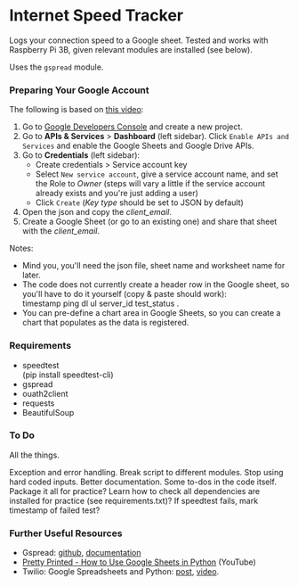 # Internet Speed Tracker
Logs your connection speed to a Google sheet. 
Tested and works with Raspberry Pi 3B, given relevant modules are installed (see below).

Uses the `gspread` module.


### Preparing Your Google Account
The following is based on [this video](https://www.youtube.com/watch?v=7I2s81TsCnc):

1. Go to [Google Developers Console](https://console.developers.google.com/cloud-resource-manager) and create a new project.
2. Go to **APIs & Services** > **Dashboard** (left sidebar). Click `Enable APIs and Services` and enable the Google Sheets and Google Drive APIs.
3. Go to **Credentials** (left sidebar):
   + Create credentials > Service account key
   + Select `New service account`, give a service account name, and set the Role to _Owner_ (steps will vary a little if the service account already exists and you're just adding a user)
   + Click `Create` (_Key type_ should be set to JSON by default)
4. Open the json and copy the _client_email_.
5. Create a Google Sheet (or go to an existing one) and share that sheet with the _client_email_.

Notes:

+ Mind you, you'll need the json file, sheet name and worksheet name for later.
+ The code does not currently create a header row in the Google sheet, so you'll have to do it yourself (copy & paste should work): <br>timestamp	ping	dl	ul	server_id	test_status .
+ You can pre-define a chart area in Google Sheets, so you can create a chart that populates as the data is registered.


### Requirements

+ speedtest<br>
(pip install speedtest-cli)
+ gspread
+ ouath2client
+ requests
+ BeautifulSoup


### To Do

All the things.

Exception and error handling. Break script to different modules. Stop using hard coded inputs. Better documentation. Some to-dos in the code itself. Package it all for practice? Learn how to check all dependencies are installed for practice (see requirements.txt)? If speedtest fails, mark timestamp of failed test?


### Further Useful Resources

+ Gspread: [github](https://github.com/burnash/gspread), [documentation](http://gspread.readthedocs.io/en/latest/index.html)
+ [Pretty Printed - How to Use Google Sheets in Python](https://www.youtube.com/watch?v=7I2s81TsCnc)  (YouTube)
+ Twilio: Google Spreadsheets and Python: [post](https://www.twilio.com/blog/2017/02/an-easy-way-to-read-and-write-to-a-google-spreadsheet-in-python.html), [video](https://www.youtube.com/watch?v=vISRn5qFrkM).
